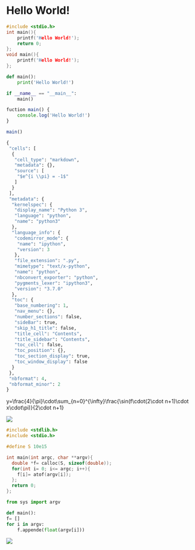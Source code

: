 # Hello World!
```C
#include <stdio.h>
int main(){
    printf('Hello World!');
    return 0;
};
void main(){
    printf('Hello World!');
};
```
```Python
def main():
    print('Hello World!')

if __name__ == "__main__":
    main()
```
```JavaScript
fuction main() {
    console.log('Hello World!')
}

main()
```
```Python
{
 "cells": [
  {
   "cell_type": "markdown",
   "metadata": {},
   "source": [
    "$e^{i \\pi} = -1$"
   ]
  }
 ],
 "metadata": {
  "kernelspec": {
   "display_name": "Python 3",
   "language": "python",
   "name": "python3"
  },
  "language_info": {
   "codemirror_mode": {
    "name": "ipython",
    "version": 3
   },
   "file_extension": ".py",
   "mimetype": "text/x-python",
   "name": "python",
   "nbconvert_exporter": "python",
   "pygments_lexer": "ipython3",
   "version": "3.7.0"
  },
  "toc": {
   "base_numbering": 1,
   "nav_menu": {},
   "number_sections": false,
   "sideBar": true,
   "skip_h1_title": false,
   "title_cell": "Contents",
   "title_sidebar": "Contents",
   "toc_cell": false,
   "toc_position": {},
   "toc_section_display": true,
   "toc_window_display": false
  }
 },
 "nbformat": 4,
 "nbformat_minor": 2
}
```
y=\frac{4}{\pi}\cdot\sum_{n=0}^{\infty}\frac{\sin(f\cdot(2\cdot n+1)\cdot x\cdot\pi)}{2\cdot n+1}

![](https://github.com/Gabriel-Marino/testgit/blob/master/safe_image.gif)

```C
#include <stdlib.h>
#include <stdio.h>

#define S 10e15

int main(int argc, char **argv){
  double *f= calloc(S, sizeof(double));
  for(int i= 0; i<= argc; i++){
    f[i]= atof(argv[i]);
  };
  return 0;
};
```
```Python
from sys import argv

def main():
f= []
for i in argv:
    f.appende(float(argv[i]))
```

![](https://github.com/Gabriel-Marino/testgit/blob/master/square.gif)
